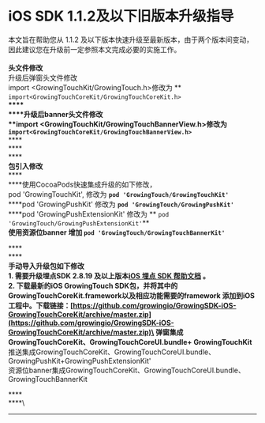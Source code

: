 # iOS SDK 1.1.2及以下旧版本升级指导

本文旨在帮助您从 1.1.2 及以下版本快速升级至最新版本，由于两个版本间变动，因此建议您在升级前一定参照本文完成必要的实施工作。\
\
**头文件修改**\
升级后弹窗头文件修改\
import \<GrowingTouchKit/GrowingTouch.h>修改为 ** `import<GrowingTouchCoreKit/GrowingTouchCoreKit.h>`**\
****\
****升级后banner头文件修改\
****import \<GrowingTouchKit/GrowingTouchBannerView.h>修改为**`import<GrowingTouchCoreKit/GrowingTouchBannerView.h>`**\
****\
****\
****\
**包引入修改**\
****\
****使用CocoaPods快速集成升级的如下修改，\
pod 'GrowingTouchKit', 修改为 **`pod 'GrowingTouch/GrowingTouchKit'`**\
****pod 'GrowingPushKit'  修改为  **`pod 'GrowingTouch/GrowingPushKit'`**\
****pod 'GrowingPushExtensionKit' 修改为 ** `pod 'GrowingTouch/GrowingPushExtensionKit'`**\
**使用资源位banner 增加 `pod 'GrowingTouch/GrowingTouchBannerKit'`**

****\
****\
****手动导入升级包如下修改\
**1.** 需要升级埋点SDK 2.8.19 及以上版本[iOS 埋点 SDK 帮助文档](https://docs.growingio.com/docs/developer-manual/sdkintegrated/ios-sdk/manunl-ios-sdk) 。\
**2.** 下载最新的iOS GrowingTouch SDK包，并将其中的GrowingTouchCoreKit.framework以及相应功能需要的framework 添加到iOS工程中。下载链接：[https://github.com/growingio/GrowingSDK-iOS-GrowingTouchCoreKit/archive/master.zip](https://github.com/growingio/GrowingSDK-iOS-GrowingTouchCoreKit/archive/master.zip)\
&#x20;弹窗集成 GrowingTouchCoreKit、GrowingTouchCoreUI.bundle+ GrowingTouchKit \
&#x20;**** 推送集成GrowingTouchCoreKit、GrowingTouchCoreUI.bundle、GrowingPushKit+GrowingPushExtensionKit'\
资源位banner集成GrowingTouchCoreKit、GrowingTouchCoreUI.bundle、GrowingTouchBannerKit

****\
****\
****
